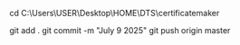 

cd C:\Users\USER\Desktop\HOME\DTS\certificatemaker


git add .
git commit -m "July 9 2025"
git push origin master


